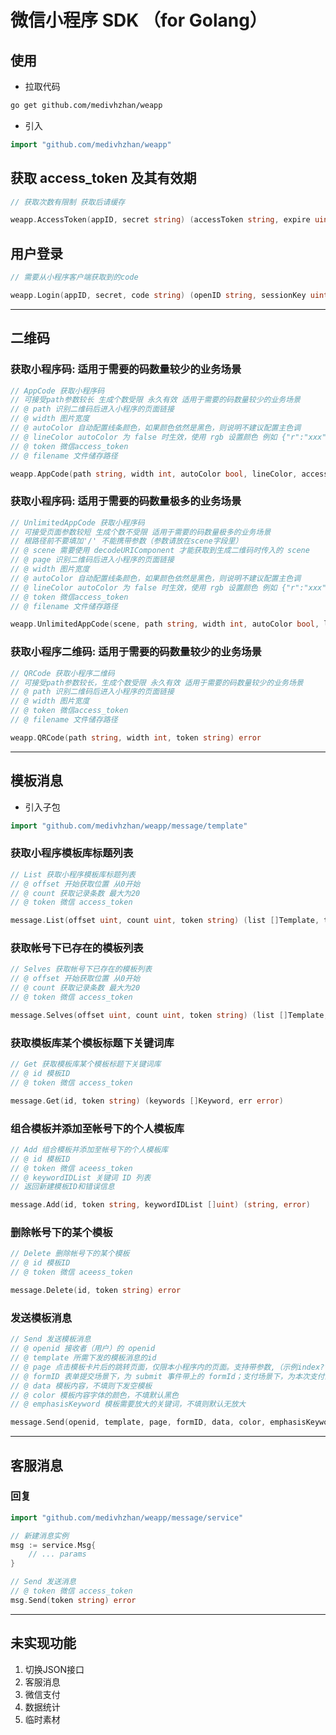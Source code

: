 # 微信小程序 SDK （for Golang）

## 使用

- 拉取代码

```sh
go get github.com/medivhzhan/weapp
```

- 引入

```go
import "github.com/medivhzhan/weapp"
```

## 获取 access_token 及其有效期

```go
// 获取次数有限制 获取后请缓存

weapp.AccessToken(appID, secret string) (accessToken string, expire uint, err error)

```

## 用户登录

```go
// 需要从小程序客户端获取到的code

weapp.Login(appID, secret, code string) (openID string, sessionKey uint, err error)

```

***

## 二维码

### 获取小程序码: 适用于需要的码数量较少的业务场景

```go
// AppCode 获取小程序码
// 可接受path参数较长 生成个数受限 永久有效 适用于需要的码数量较少的业务场景
// @ path 识别二维码后进入小程序的页面链接
// @ width 图片宽度
// @ autoColor 自动配置线条颜色，如果颜色依然是黑色，则说明不建议配置主色调
// @ lineColor autoColor 为 false 时生效，使用 rgb 设置颜色 例如 {"r":"xxx","g":"xxx","b":"xxx"},十进制表示
// @ token 微信access_token
// @ filename 文件储存路径

weapp.AppCode(path string, width int, autoColor bool, lineColor, accessToken, filename string) error

```

### 获取小程序码: 适用于需要的码数量极多的业务场景

```go
// UnlimitedAppCode 获取小程序码
// 可接受页面参数较短 生成个数不受限 适用于需要的码数量极多的业务场景
// 根路径前不要填加'/' 不能携带参数（参数请放在scene字段里）
// @ scene 需要使用 decodeURIComponent 才能获取到生成二维码时传入的 scene
// @ page 识别二维码后进入小程序的页面链接
// @ width 图片宽度
// @ autoColor 自动配置线条颜色，如果颜色依然是黑色，则说明不建议配置主色调
// @ lineColor autoColor 为 false 时生效，使用 rgb 设置颜色 例如 {"r":"xxx","g":"xxx","b":"xxx"},十进制表示
// @ token 微信access_token
// @ filename 文件储存路径

weapp.UnlimitedAppCode(scene, path string, width int, autoColor bool, lineColor, accessToken string) error

```

### 获取小程序二维码: 适用于需要的码数量较少的业务场景

```go
// QRCode 获取小程序二维码
// 可接受path参数较长，生成个数受限 永久有效 适用于需要的码数量较少的业务场景
// @ path 识别二维码后进入小程序的页面链接
// @ width 图片宽度
// @ token 微信access_token
// @ filename 文件储存路径

weapp.QRCode(path string, width int, token string) error

```

***

## 模板消息

- 引入子包

```go
import "github.com/medivhzhan/weapp/message/template"
```

### 获取小程序模板库标题列表

```go
// List 获取小程序模板库标题列表
// @ offset 开始获取位置 从0开始
// @ count 获取记录条数 最大为20
// @ token 微信 access_token

message.List(offset uint, count uint, token string) (list []Template, total uint, err error)

```

### 获取帐号下已存在的模板列表

```go
// Selves 获取帐号下已存在的模板列表
// @ offset 开始获取位置 从0开始
// @ count 获取记录条数 最大为20
// @ token 微信 access_token

message.Selves(offset uint, count uint, token string) (list []Template, total uint, err error)

```

### 获取模板库某个模板标题下关键词库

```go
// Get 获取模板库某个模板标题下关键词库
// @ id 模板ID
// @ token 微信 access_token

message.Get(id, token string) (keywords []Keyword, err error)

```

### 组合模板并添加至帐号下的个人模板库

```go
// Add 组合模板并添加至帐号下的个人模板库
// @ id 模板ID
// @ token 微信 aceess_token
// @ keywordIDList 关键词 ID 列表
// 返回新建模板ID和错误信息

message.Add(id, token string, keywordIDList []uint) (string, error)

```

### 删除帐号下的某个模板

```go
// Delete 删除帐号下的某个模板
// @ id 模板ID
// @ token 微信 aceess_token

message.Delete(id, token string) error

```

### 发送模板消息

```go
// Send 发送模板消息
// @ openid 接收者（用户）的 openid
// @ template 所需下发的模板消息的id
// @ page 点击模板卡片后的跳转页面，仅限本小程序内的页面。支持带参数,（示例index?foo=bar）。该字段不填则模板无跳转。
// @ formID 表单提交场景下，为 submit 事件带上的 formId；支付场景下，为本次支付的 prepay_id
// @ data 模板内容，不填则下发空模板
// @ color 模板内容字体的颜色，不填默认黑色
// @ emphasisKeyword 模板需要放大的关键词，不填则默认无放大

message.Send(openid, template, page, formID, data, color, emphasisKeyword, token string) error

```

***

## 客服消息

### 回复

```go
import "github.com/medivhzhan/weapp/message/service"

// 新建消息实例
msg := service.Msg{
    // ... params
}

// Send 发送消息
// @ token 微信 access_token
msg.Send(token string) error

```

***

## 未实现功能

1. 切换JSON接口
1. 客服消息
1. 微信支付
1. 数据统计
1. 临时素材
